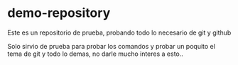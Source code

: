 # demo-repository
Este es un repositorio de prueba, probando todo lo necesario de git y github

Solo sirvio de prueba para probar los comandos y probar un poquito el tema de git y todo lo demas, no darle mucho interes a esto..
